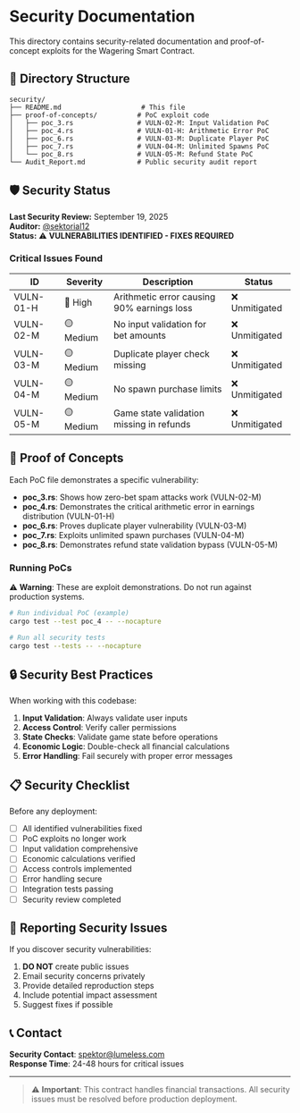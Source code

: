 # Security Documentation

This directory contains security-related documentation and proof-of-concept exploits for the Wagering Smart Contract.

## 📁 Directory Structure

```
security/
├── README.md                    # This file
├── proof-of-concepts/          # PoC exploit code
│   ├── poc_3.rs                # VULN-02-M: Input Validation PoC
│   ├── poc_4.rs                # VULN-01-H: Arithmetic Error PoC
│   ├── poc_6.rs                # VULN-03-M: Duplicate Player PoC
│   ├── poc_7.rs                # VULN-04-M: Unlimited Spawns PoC
│   └── poc_8.rs                # VULN-05-M: Refund State PoC
└── Audit_Report.md             # Public security audit report
```

## 🛡️ Security Status

**Last Security Review:** September 19, 2025  
**Auditor:** [@sektorial12](https://github.com/sektorial12)  
**Status:** ⚠️ **VULNERABILITIES IDENTIFIED - FIXES REQUIRED**

### Critical Issues Found

| ID | Severity | Description | Status |
|----|----------|-------------|---------|
| VULN-01-H | 🔴 High | Arithmetic error causing 90% earnings loss | ❌ Unmitigated |
| VULN-02-M | 🟡 Medium | No input validation for bet amounts | ❌ Unmitigated |
| VULN-03-M | 🟡 Medium | Duplicate player check missing | ❌ Unmitigated |
| VULN-04-M | 🟡 Medium | No spawn purchase limits | ❌ Unmitigated |
| VULN-05-M | 🟡 Medium | Game state validation missing in refunds | ❌ Unmitigated |

## 🧪 Proof of Concepts

Each PoC file demonstrates a specific vulnerability:

- **poc_3.rs**: Shows how zero-bet spam attacks work (VULN-02-M)
- **poc_4.rs**: Demonstrates the critical arithmetic error in earnings distribution (VULN-01-H)
- **poc_6.rs**: Proves duplicate player vulnerability (VULN-03-M)
- **poc_7.rs**: Exploits unlimited spawn purchases (VULN-04-M)
- **poc_8.rs**: Demonstrates refund state validation bypass (VULN-05-M)

### Running PoCs

⚠️ **Warning**: These are exploit demonstrations. Do not run against production systems.

```bash
# Run individual PoC (example)
cargo test --test poc_4 -- --nocapture

# Run all security tests
cargo test --tests -- --nocapture
```

## 🔒 Security Best Practices

When working with this codebase:

1. **Input Validation**: Always validate user inputs
2. **Access Control**: Verify caller permissions
3. **State Checks**: Validate game state before operations
4. **Economic Logic**: Double-check all financial calculations
5. **Error Handling**: Fail securely with proper error messages

## 📋 Security Checklist

Before any deployment:

- [ ] All identified vulnerabilities fixed
- [ ] PoC exploits no longer work
- [ ] Input validation comprehensive
- [ ] Economic calculations verified
- [ ] Access controls implemented
- [ ] Error handling secure
- [ ] Integration tests passing
- [ ] Security review completed

## 🚨 Reporting Security Issues

If you discover security vulnerabilities:

1. **DO NOT** create public issues
2. Email security concerns privately
3. Provide detailed reproduction steps
4. Include potential impact assessment
5. Suggest fixes if possible

## 📞 Contact

**Security Contact**: spektor@lumeless.com  
**Response Time**: 24-48 hours for critical issues

---

> ⚠️ **Important**: This contract handles financial transactions. All security issues must be resolved before production deployment.
